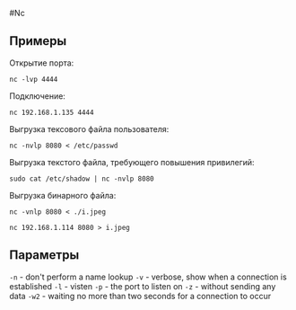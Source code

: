 #Nc

## Примеры

Открытие порта:

`nc -lvp 4444`

Подключение:

`nc 192.168.1.135 4444`

Выгрузка тексового файла пользователя:

`nc -nvlp 8080 < /etc/passwd`

Выгрузка текстого файла, требующего повышения привилегий:

`sudo cat /etc/shadow | nc -nvlp 8080`

Выгрузка бинарного файла:

`nc -vnlp 8080 < ./i.jpeg`

`nc 192.168.1.114 8080 > i.jpeg`

## Параметры

`-n` - don't perform a name lookup
`-v` - verbose, show when a connection is established
`-l` - visten
`-p` - the port to listen on
`-z` - without sending any data
`-w2` - waiting no more than two seconds for a connection to occur
